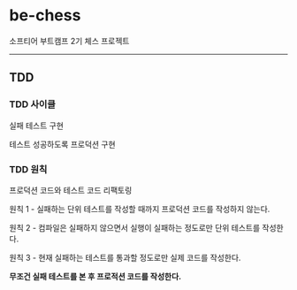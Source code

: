 # be-chess
소프티어 부트캠프 2기 체스 프로젝트

---
## TDD
### TDD 사이클
실패 테스트 구현

테스트 성공하도록 프로덕션 구현

### TDD 원칙
프로덕션 코드와 테스트 코드 리팩토링

원칙 1 - 실패하는 단위 테스트를 작성할 때까지 프로덕션 코드를 작성하지 않는다.

원칙 2 - 컴파일은 실패하지 않으면서 실행이 실패하는 정도로만 단위 테스트를 작성한다.

원칙 3 - 현재 실패하는 테스트를 통과할 정도로만 실제 코드를 작성한다.

**무조건 실패 테스트를 본 후 프로적션 코드를 작성한다.**